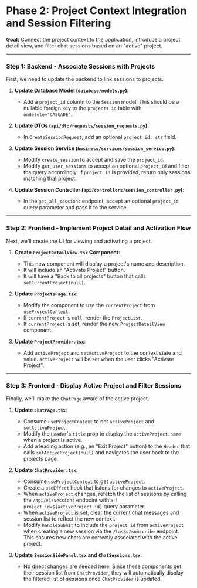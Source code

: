 # Phase 2: Project Context Integration and Session Filtering

**Goal:** Connect the project context to the application, introduce a project detail view, and filter chat sessions based on an "active" project.

---

### Step 1: Backend - Associate Sessions with Projects

First, we need to update the backend to link sessions to projects.

1.  **Update Database Model (`database/models.py`)**:
    *   Add a `project_id` column to the `Session` model. This should be a nullable foreign key to the `projects.id` table with `ondelete="CASCADE"`.

2.  **Update DTOs (`api/dto/requests/session_requests.py`)**:
    *   In `CreateSessionRequest`, add an optional `project_id: str` field.

3.  **Update Session Service (`business/services/session_service.py`)**:
    *   Modify `create_session` to accept and save the `project_id`.
    *   Modify `get_user_sessions` to accept an optional `project_id` and filter the query accordingly. If `project_id` is provided, return only sessions matching that project.

4.  **Update Session Controller (`api/controllers/session_controller.py`)**:
    *   In the `get_all_sessions` endpoint, accept an optional `project_id` query parameter and pass it to the service.

---

### Step 2: Frontend - Implement Project Detail and Activation Flow

Next, we'll create the UI for viewing and activating a project.

1.  **Create `ProjectDetailView.tsx` Component**:
    *   This new component will display a project's name and description.
    *   It will include an "Activate Project" button.
    *   It will have a "Back to all projects" button that calls `setCurrentProject(null)`.

2.  **Update `ProjectsPage.tsx`**:
    *   Modify the component to use the `currentProject` from `useProjectContext`.
    *   If `currentProject` is `null`, render the `ProjectList`.
    *   If `currentProject` is set, render the new `ProjectDetailView` component.

3.  **Update `ProjectProvider.tsx`**:
    *   Add `activeProject` and `setActiveProject` to the context state and value. `activeProject` will be set when the user clicks "Activate Project".

---

### Step 3: Frontend - Display Active Project and Filter Sessions

Finally, we'll make the `ChatPage` aware of the active project.

1.  **Update `ChatPage.tsx`**:
    *   Consume `useProjectContext` to get `activeProject` and `setActiveProject`.
    *   Modify the `Header`'s `title` prop to display the `activeProject.name` when a project is active.
    *   Add a leading action (e.g., an "Exit Project" button) to the `Header` that calls `setActiveProject(null)` and navigates the user back to the projects page.

2.  **Update `ChatProvider.tsx`**:
    *   Consume `useProjectContext` to get `activeProject`.
    *   Create a `useEffect` hook that listens for changes to `activeProject`.
    *   When `activeProject` changes, refetch the list of sessions by calling the `/api/v1/sessions` endpoint with a `?project_id=${activeProject.id}` query parameter.
    *   When `activeProject` is set, clear the current chat messages and session list to reflect the new context.
    *   Modify `handleSubmit` to include the `project_id` from `activeProject` when creating a new session via the `/tasks/subscribe` endpoint. This ensures new chats are correctly associated with the active project.

3.  **Update `SessionSidePanel.tsx` and `ChatSessions.tsx`**:
    *   No direct changes are needed here. Since these components get their session list from `ChatProvider`, they will automatically display the filtered list of sessions once `ChatProvider` is updated.
